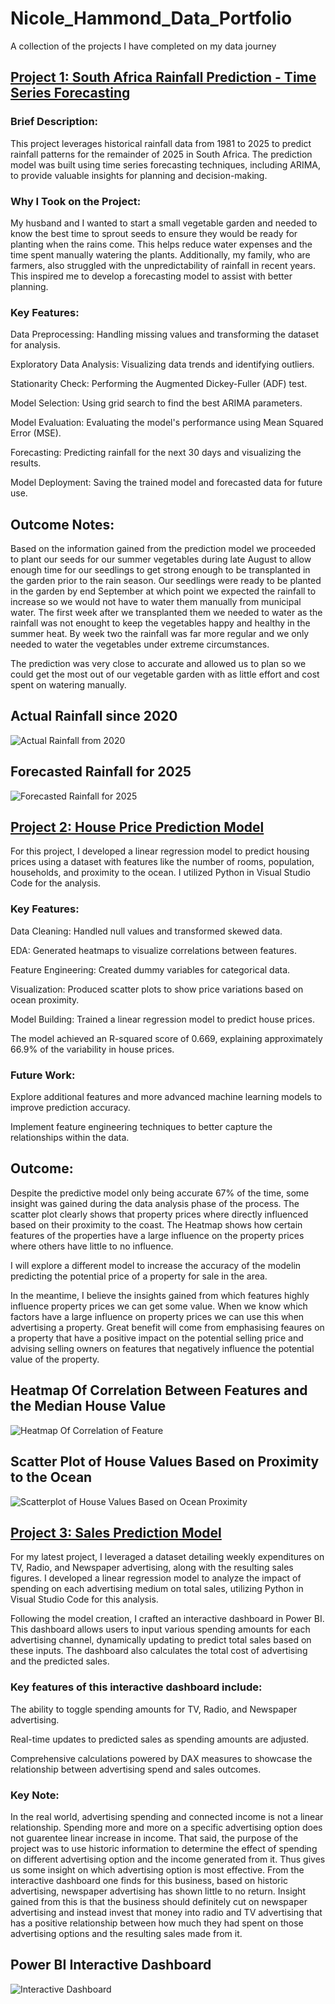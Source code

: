 # Nicole_Hammond_Data_Portfolio
A collection of the projects I have completed on my data journey

## [Project 1: South Africa Rainfall Prediction - Time Series Forecasting](https://github.com/snicole2701/Time-Series-Forecasting-Rainfall-Prediction)

### Brief Description: 
This project leverages historical rainfall data from 1981 to 2025 to predict rainfall patterns for the remainder of 2025 in South Africa. The prediction model was built using time series forecasting techniques, including ARIMA, to provide valuable insights for planning and decision-making.

### Why I Took on the Project: 
My husband and I wanted to start a small vegetable garden and needed to know the best time to sprout seeds to ensure they would be ready for planting when the rains come. This helps reduce water expenses and the time spent manually watering the plants. Additionally, my family, who are farmers, also struggled with the unpredictability of rainfall in recent years. This inspired me to develop a forecasting model to assist with better planning.

### Key Features:

Data Preprocessing: Handling missing values and transforming the dataset for analysis.

Exploratory Data Analysis: Visualizing data trends and identifying outliers.

Stationarity Check: Performing the Augmented Dickey-Fuller (ADF) test.

Model Selection: Using grid search to find the best ARIMA parameters.

Model Evaluation: Evaluating the model's performance using Mean Squared Error (MSE).

Forecasting: Predicting rainfall for the next 30 days and visualizing the results.

Model Deployment: Saving the trained model and forecasted data for future use.

## Outcome Notes:
Based on the information gained from the prediction model we proceeded to plant our seeds for our summer vegetables during late August to allow enough time for our seedlings to get strong enough to be transplanted in the garden prior to the rain season. Our seedlings were ready to be planted in the garden by end September at which point we expected the rainfall to increase so we would not have to water them manually from municipal water. The first week after we transplanted them we needed to water as the rainfall was not enought to keep the vegetables happy and healthy in the summer heat. By week two the rainfall was far more regular and we only needed to water the vegetables under extreme circumstances.

The prediction was very close to accurate and allowed us to plan so we could get the most out of our vegetable garden with as little effort and cost spent on watering manually.

## Actual Rainfall since 2020

![Actual Rainfall from 2020](https://raw.githubusercontent.com/snicole2701/Time-Series-Forecasting-Rainfall-Prediction/refs/heads/main/Plot%20from%202020%20no%20forecast.png)

## Forecasted Rainfall for 2025

![Forecasted Rainfall for 2025](https://raw.githubusercontent.com/snicole2701/Time-Series-Forecasting-Rainfall-Prediction/refs/heads/main/Forecasted%20Rainfall.png)



## [Project 2: House Price Prediction Model](https://github.com/snicole2701/House-Price-Prediction-Model)

For this project, I developed a linear regression model to predict housing prices using a dataset with features like the number of rooms, population, households, and proximity to the ocean. I utilized Python in Visual Studio Code for the analysis.

### Key Features:

Data Cleaning: Handled null values and transformed skewed data.

EDA: Generated heatmaps to visualize correlations between features.

Feature Engineering: Created dummy variables for categorical data.

Visualization: Produced scatter plots to show price variations based on ocean proximity.

Model Building: Trained a linear regression model to predict house prices.

The model achieved an R-squared score of 0.669, explaining approximately 66.9% of the variability in house prices.

### Future Work:

Explore additional features and more advanced machine learning models to improve prediction accuracy.

Implement feature engineering techniques to better capture the relationships within the data.

## Outcome:
Despite the predictive model only being accurate 67% of the time, some insight was gained during the data analysis phase of the process. The scatter plot clearly shows that property prices where directly influenced based on their proximity to the coast. The Heatmap shows how certain features of the properties have a large influence on the property prices where others have little to no influence.

I will explore a different model to increase the accuracy of the modelin predicting the potential price of a property for sale in the area.

In the meantime, I believe the insights gained from which features highly influence property prices we can get some value. When we know which factors have a large influence on property prices we can use this when advertising a property. Great benefit will come from emphasising feaures on a property  that have a positive impact on the potential selling price and advising selling owners on features that negatively influence the potential value of the property.

## Heatmap Of Correlation Between Features and the Median House Value

![Heatmap Of Correlation of Feature](https://raw.githubusercontent.com/snicole2701/House-Price-Prediction-Model/refs/heads/main/Heatmap%20of%20Feature%20Correlation%20after%20Ocean%20Proximity%20Inclusion.png)

## Scatter Plot of House Values Based on Proximity to the Ocean

![Scatterplot of House Values Based on Ocean Proximity](https://raw.githubusercontent.com/snicole2701/House-Price-Prediction-Model/refs/heads/main/Scatterplot%20Changes%20of%20Property%20Values%20based%20on%20Proximity%20to%20the%20Ocean.png)



## [Project 3: Sales Prediction Model](https://github.com/snicole2701/Sales-Prediction-Model)

For my latest project, I leveraged a dataset detailing weekly expenditures on TV, Radio, and Newspaper advertising, along with the resulting sales figures. I developed a linear regression model to analyze the impact of spending on each advertising medium on total sales, utilizing Python in Visual Studio Code for this analysis.

Following the model creation, I crafted an interactive dashboard in Power BI. This dashboard allows users to input various spending amounts for each advertising channel, dynamically updating to predict total sales based on these inputs. The dashboard also calculates the total cost of advertising and the predicted sales.

### Key features of this interactive dashboard include:

The ability to toggle spending amounts for TV, Radio, and Newspaper advertising.

Real-time updates to predicted sales as spending amounts are adjusted.

Comprehensive calculations powered by DAX measures to showcase the relationship between advertising spend and sales outcomes.

### Key Note:
In the real world, advertising spending and connected income is not a linear relationship. Spending more and more on a specific advertising option does not guarentee linear increase in income. That said, the purpose of the project was to use historic information to determine the effect of spending on different advertising option and the income generated from it. Thus gives us some insight on which advertising option is most effective. From the interactive dashboard one finds for this business, based on historic advertising, newspaper advertising has shown little to no return. Insight gained from this is that the business should definitely cut on newspaper advertising and instead invest that money into radio and TV advertising that has a positive relationship between how much they had spent on those advertising options and the resulting sales made from it.

## Power BI Interactive Dashboard

![Interactive Dashboard](https://github.com/user-attachments/assets/2277e366-9199-42fc-a55b-c81a71907477)


